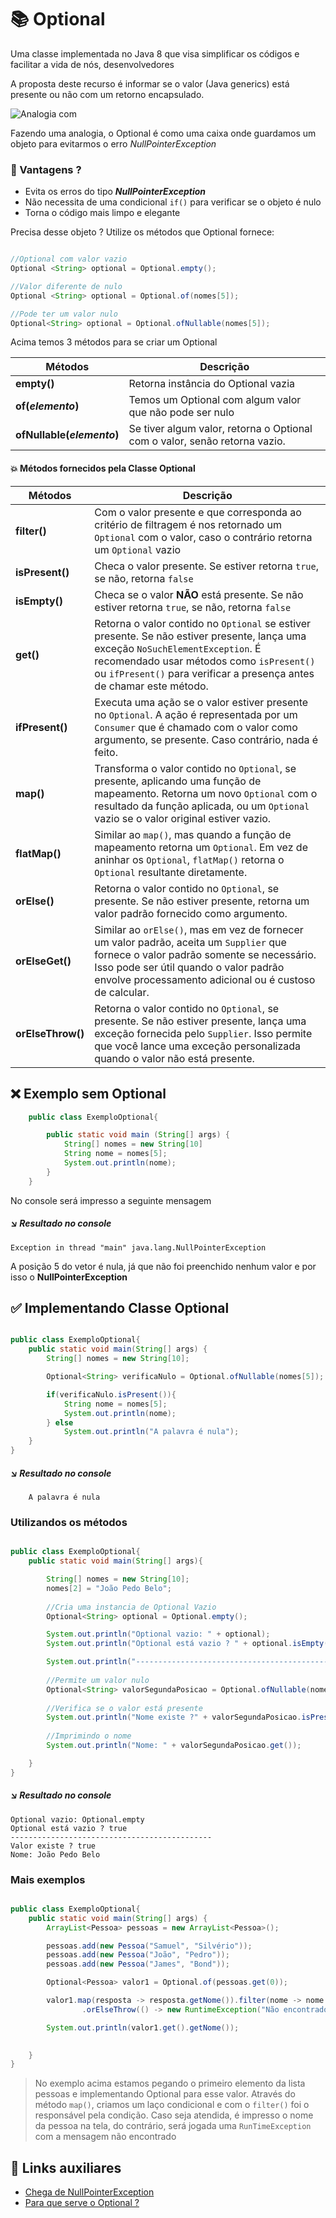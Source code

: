 # 📚 Optional

Uma classe implementada no Java 8 que visa simplificar os códigos e facilitar a vida de nós, desenvolvedores

A proposta deste recurso é informar se o valor (Java generics) está presente ou não com um retorno encapsulado.

![Analogia com ](./assets/Optional.png)

Fazendo uma analogia, o Optional é como uma caixa onde guardamos um objeto para evitarmos o erro _NullPointerException_

### 💫 Vantagens ?

- Evita os erros do tipo **_NullPointerException_**
- Não necessita de uma condicional `if()` para verificar se o objeto é nulo
- Torna o código mais limpo e elegante

Precisa desse objeto ? Utilize os métodos que Optional fornece:

```java

//Optional com valor vazio
Optional <String> optional = Optional.empty();

//Valor diferente de nulo
Optional <String> optional = Optional.of(nomes[5]);

//Pode ter um valor nulo
Optional<String> optional = Optional.ofNullable(nomes[5]);

```

Acima temos 3 métodos para se criar um Optional

| Métodos                    | Descrição                                                                  |
| -------------------------- | -------------------------------------------------------------------------- |
| **empty()**                | Retorna instância do Optional vazia                                        |
| **of(_elemento_)**         | Temos um Optional com algum valor que não pode ser nulo                    |
| **ofNullable(_elemento_)** | Se tiver algum valor, retorna o Optional com o valor, senão retorna vazio. |

#### 💥 Métodos fornecidos pela Classe Optional

| Métodos           | Descrição                                                                                                                                                                                                                                             |
| ----------------- | ----------------------------------------------------------------------------------------------------------------------------------------------------------------------------------------------------------------------------------------------------- |
| **filter()**      | Com o valor presente e que corresponda ao critério de filtragem é nos retornado um `Optional` com o valor, caso o contrário retorna um `Optional` vazio                                                                                               |
| **isPresent()**   | Checa o valor presente. Se estiver retorna `true`, se não, retorna `false`                                                                                                                                                                            |
| **isEmpty()**     | Checa se o valor **NÃO** está presente. Se não estiver retorna `true`, se não, retorna `false`                                                                                                                                                        |
| **get()**         | Retorna o valor contido no `Optional` se estiver presente. Se não estiver presente, lança uma exceção `NoSuchElementException`. É recomendado usar métodos como `isPresent()` ou `ifPresent()` para verificar a presença antes de chamar este método. |
| **ifPresent()**   | Executa uma ação se o valor estiver presente no `Optional`. A ação é representada por um `Consumer` que é chamado com o valor como argumento, se presente. Caso contrário, nada é feito.                                                              |
| **map()**         | Transforma o valor contido no `Optional`, se presente, aplicando uma função de mapeamento. Retorna um novo `Optional` com o resultado da função aplicada, ou um `Optional` vazio se o valor original estiver vazio.                                   |
| **flatMap()**     | Similar ao `map()`, mas quando a função de mapeamento retorna um `Optional`. Em vez de aninhar os `Optional`, `flatMap()` retorna o `Optional` resultante diretamente.                                                                                |
| **orElse()**      | Retorna o valor contido no `Optional`, se presente. Se não estiver presente, retorna um valor padrão fornecido como argumento.                                                                                                                        |
| **orElseGet()**   | Similar ao `orElse()`, mas em vez de fornecer um valor padrão, aceita um `Supplier` que fornece o valor padrão somente se necessário. Isso pode ser útil quando o valor padrão envolve processamento adicional ou é custoso de calcular.              |
| **orElseThrow()** | Retorna o valor contido no `Optional`, se presente. Se não estiver presente, lança uma exceção fornecida pelo `Supplier`. Isso permite que você lance uma exceção personalizada quando o valor não está presente.                                     |

## ❌ Exemplo sem Optional

```java
    public class ExemploOptional{

        public static void main (String[] args) {
            String[] nomes = new String[10]
            String nome = nomes[5];
            System.out.println(nome);
        }
    }
```

No console será impresso a seguinte mensagem

##### ↘ Resultado no console

```console
Exception in thread "main" java.lang.NullPointerException
```

A posição 5 do vetor é nula, já que não foi preenchido nenhum valor e por isso o **NullPointerException**

## ✅ Implementando Classe Optional

```java

public class ExemploOptional{
    public static void main(String[] args) {
        String[] nomes = new String[10];

        Optional<String> verificaNulo = Optional.ofNullable(nomes[5]);

        if(verificaNulo.isPresent()){
            String nome = nomes[5];
            System.out.println(nome);
        } else 
            System.out.println("A palavra é nula");
    }
}
```

##### ↘ Resultado no console

```console
    A palavra é nula
```
### Utilizandos os métodos
```java

public class ExemploOptional{
    public static void main(String[] args){

		String[] nomes = new String[10];
		nomes[2] = "João Pedo Belo";
		
		//Cria uma instancia de Optional Vazio
		Optional<String> optional = Optional.empty();

		System.out.println("Optional vazio: " + optional);
		System.out.println("Optional está vazio ? " + optional.isEmpty());

		System.out.println("---------------------------------------------");
		
		//Permite um valor nulo
		Optional<String> valorSegundaPosicao = Optional.ofNullable(nomes[2]);
		
		//Verifica se o valor está presente
		System.out.println("Nome existe ?" + valorSegundaPosicao.isPresent());
		
		//Imprimindo o nome
		System.out.println("Nome: " + valorSegundaPosicao.get());

    }
}
```
##### ↘ Resultado no console

```console
Optional vazio: Optional.empty
Optional está vazio ? true
---------------------------------------------
Valor existe ? true
Nome: João Pedo Belo
```
### Mais exemplos
```java

public class ExemploOptional{
    public static void main(String[] args) {
        ArrayList<Pessoa> pessoas = new ArrayList<Pessoa>();

		pessoas.add(new Pessoa("Samuel", "Silvério"));
		pessoas.add(new Pessoa("João", "Pedro"));
		pessoas.add(new Pessoa("James", "Bond"));

		Optional<Pessoa> valor1 = Optional.of(pessoas.get(0));

		valor1.map(resposta -> resposta.getNome()).filter(nome -> nome.startsWith("S"))
				.orElseThrow(() -> new RuntimeException("Não encontrado"));

		System.out.println(valor1.get().getNome());

	
    }
}
```
>No exemplo acima estamos pegando o primeiro elemento da lista pessoas e implementando Optional para esse valor. Através do método `map()`, criamos um laço condicional e com o `filter()` foi o responsável pela condição. Caso seja atendida, é impresso o nome da pessoa na tela, do contrário, será jogada uma `RunTimeException` com a mensagem não encontrado
## 🔗 Links auxiliares

- [Chega de NullPointerException](https://www.alura.com.br/artigos/chega-de-nullpointerexception-trabalhe-com-o-java-util-optional?utm_term=&utm_campaign=%5BSearch%5D+%5BPerformance%5D+-+Dynamic+Search+Ads+-+Artigos+e+Conte%C3%BAdos&utm_source=adwords&utm_medium=ppc&hsa_acc=7964138385&hsa_cam=11384329873&hsa_grp=111087461203&hsa_ad=687448474447&hsa_src=g&hsa_tgt=dsa-2276348409543&hsa_kw=&hsa_mt=&hsa_net=adwords&hsa_ver=3&gad_source=1&gclid=CjwKCAiAibeuBhAAEiwAiXBoJAu1UXMMavXGvTQjiWm_kv6ADtjkEg1Gg3UIpUk269a-5GaD4tDW-xoC95wQAvD_BwE)
- [Para que serve o Optional ?](https://pt.stackoverflow.com/questions/447672/para-que-serve-o-optional-do-java-8-como-usar)
